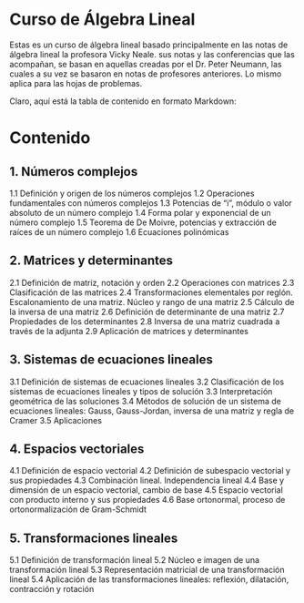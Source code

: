 # Curso de Álgebra Lineal


Estas es un curso de álgebra lineal basado principalmente en las notas de álgebra lineal la profesora Vicky Neale. sus notas  y las conferencias que las acompañan, se basan en aquellas creadas por el Dr. Peter Neumann,
las cuales a su vez se basaron en notas de profesores anteriores. Lo mismo aplica para las hojas de problemas.


Claro, aquí está la tabla de contenido en formato Markdown:

# Contenido

## 1. Números complejos
   1.1 Definición y origen de los números complejos
   1.2 Operaciones fundamentales con números complejos
   1.3 Potencias de “i”, módulo o valor absoluto de un número complejo
   1.4 Forma polar y exponencial de un número complejo
   1.5 Teorema de De Moivre, potencias y extracción de raíces de un número complejo
   1.6 Ecuaciones polinómicas

## 2. Matrices y determinantes
   2.1 Definición de matriz, notación y orden
   2.2 Operaciones con matrices
   2.3 Clasificación de las matrices
   2.4 Transformaciones elementales por reglón. Escalonamiento de una matriz. Núcleo y rango de una matriz
   2.5 Cálculo de la inversa de una matriz
   2.6 Definición de determinante de una matriz
   2.7 Propiedades de los determinantes
   2.8 Inversa de una matriz cuadrada a través de la adjunta
   2.9 Aplicación de matrices y determinantes

## 3. Sistemas de ecuaciones lineales
   3.1 Definición de sistemas de ecuaciones lineales
   3.2 Clasificación de los sistemas de ecuaciones lineales y tipos de solución
   3.3 Interpretación geométrica de las soluciones
   3.4 Métodos de solución de un sistema de ecuaciones lineales: Gauss, Gauss-Jordan, inversa de una matriz y regla de Cramer
   3.5 Aplicaciones

## 4. Espacios vectoriales
   4.1 Definición de espacio vectorial
   4.2 Definición de subespacio vectorial y sus propiedades
   4.3 Combinación lineal. Independencia lineal
   4.4 Base y dimensión de un espacio vectorial, cambio de base
   4.5 Espacio vectorial con producto interno y sus propiedades
   4.6 Base ortonormal, proceso de ortonormalización de Gram-Schmidt

## 5. Transformaciones lineales
   5.1 Definición de transformación lineal
   5.2 Núcleo e imagen de una transformación lineal
   5.3 Representación matricial de una transformación lineal
   5.4 Aplicación de las transformaciones lineales: reflexión, dilatación, contracción y rotación

